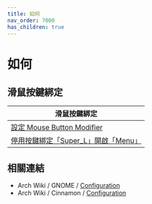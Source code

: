 ```yaml
---
title: 如何
nav_order: 7000
has_children: true
---
```



# 如何




## 滑鼠按鍵綁定

| 滑鼠按鍵綁定 |
| ----------- |
| [設定 Mouse Button Modifier](https://samwhelp.github.io/note-about-cinnamon/read/howto/config-mouse-button-modifier.html) |
| [停用按鍵綁定「Super_L」開啟「Menu」](https://samwhelp.github.io/note-about-cinnamon/read/howto/disable-keybind-open-menu.html) |




## 相關連結

* Arch Wiki / GNOME / [Configuration](https://wiki.archlinux.org/title/GNOME#Configuration)
* Arch Wiki / Cinnamon / [Configuration](https://wiki.archlinux.org/title/cinnamon#Configuration)

